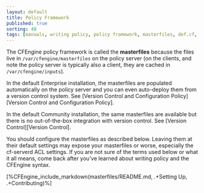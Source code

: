 ```yaml
---
layout: default
title: Policy Framework
published: true
sorting: 40
tags: [manuals, writing policy, policy framework, masterfiles, def.cf, update.cf]
---
```


The CFEngine policy framework is called the **masterfiles** because
the files live in `/var/cfengine/masterfiles` on the policy server (on
the clients, and note the policy server is typically also a client,
they are cached in `/var/cfengine/inputs`).

In the default Enterprise installation, the masterfiles are populated
automatically on the policy server and you can even auto-deploy them
from a version control system. See
[Version Control and Configuration Policy][Version Control and Configuration Policy].

In the default Community installation, the same masterfiles are
available but there is no out-of-the-box integration with version
control.  See [Version Control][Version Control].

You should configure the masterfiles as described below. Leaving them
at their default settings may expose your masterfiles or worse,
especially the cf-serverd ACL settings. If you are not sure of the
terms used below or what it all means, come back after you've learned
about writing policy and the CFEngine syntax.

[%CFEngine_include_markdown(masterfiles/README.md, .+Setting Up, .+Contributing)%]
